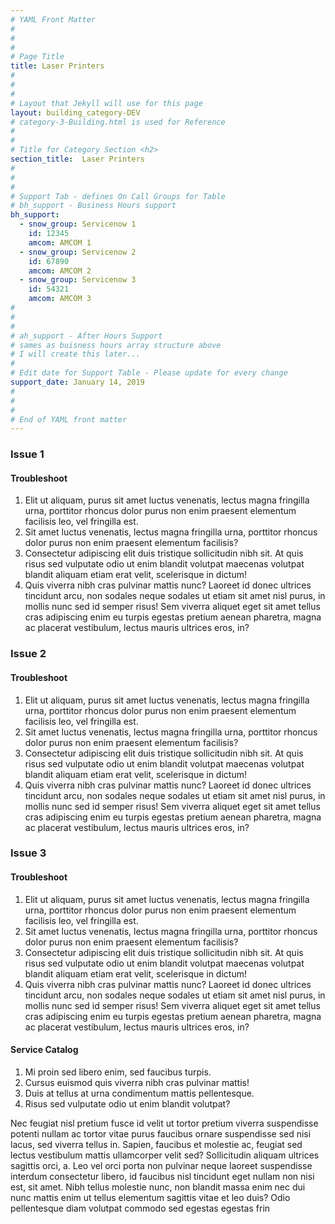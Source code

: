 ```yaml
---
# YAML Front Matter
#
#
#
# Page Title
title: Laser Printers
#
#
#
# Layout that Jekyll will use for this page
layout: building_category-DEV
# category-3-Building.html is used for Reference
#
#
# Title for Category Section <h2>
section_title:  Laser Printers
#
#
#
# Support Tab - defines On Call Groups for Table
# bh_support - Business Hours support
bh_support:
  - snow_group: Servicenow 1
    id: 12345
    amcom: AMCOM 1
  - snow_group: Servicenow 2
    id: 67890
    amcom: AMCOM 2
  - snow_group: Servicenow 3
    id: 54321
    amcom: AMCOM 3
#
#
#
# ah_support - After Hours Support
# sames as buisness hours array structure above
# I will create this later...
#
# Edit date for Support Table - Please update for every change
support_date: January 14, 2019
#
#
#
# End of YAML front matter
---
```


### Issue 1
#### Troubleshoot
1. Elit ut aliquam, purus sit amet luctus venenatis, lectus magna fringilla urna, porttitor rhoncus dolor purus non enim praesent elementum facilisis leo, vel fringilla est.
2. Sit amet luctus venenatis, lectus magna fringilla urna, porttitor rhoncus dolor purus non enim praesent elementum facilisis?
3. Consectetur adipiscing elit duis tristique sollicitudin nibh sit. At quis risus sed vulputate odio ut enim blandit volutpat maecenas volutpat blandit aliquam etiam erat velit, scelerisque in dictum!
4. Quis viverra nibh cras pulvinar mattis nunc? Laoreet id donec ultrices tincidunt arcu, non sodales neque sodales ut etiam sit amet nisl purus, in mollis nunc sed id semper risus! Sem viverra aliquet eget sit amet tellus cras adipiscing enim eu turpis egestas pretium aenean pharetra, magna ac placerat vestibulum, lectus mauris ultrices eros, in?

### Issue 2
#### Troubleshoot
1. Elit ut aliquam, purus sit amet luctus venenatis, lectus magna fringilla urna, porttitor rhoncus dolor purus non enim praesent elementum facilisis leo, vel fringilla est.
2. Sit amet luctus venenatis, lectus magna fringilla urna, porttitor rhoncus dolor purus non enim praesent elementum facilisis?
3. Consectetur adipiscing elit duis tristique sollicitudin nibh sit. At quis risus sed vulputate odio ut enim blandit volutpat maecenas volutpat blandit aliquam etiam erat velit, scelerisque in dictum!
4. Quis viverra nibh cras pulvinar mattis nunc? Laoreet id donec ultrices tincidunt arcu, non sodales neque sodales ut etiam sit amet nisl purus, in mollis nunc sed id semper risus! Sem viverra aliquet eget sit amet tellus cras adipiscing enim eu turpis egestas pretium aenean pharetra, magna ac placerat vestibulum, lectus mauris ultrices eros, in?

### Issue 3
#### Troubleshoot
1. Elit ut aliquam, purus sit amet luctus venenatis, lectus magna fringilla urna, porttitor rhoncus dolor purus non enim praesent elementum facilisis leo, vel fringilla est.
2. Sit amet luctus venenatis, lectus magna fringilla urna, porttitor rhoncus dolor purus non enim praesent elementum facilisis?
3. Consectetur adipiscing elit duis tristique sollicitudin nibh sit. At quis risus sed vulputate odio ut enim blandit volutpat maecenas volutpat blandit aliquam etiam erat velit, scelerisque in dictum!
4. Quis viverra nibh cras pulvinar mattis nunc? Laoreet id donec ultrices tincidunt arcu, non sodales neque sodales ut etiam sit amet nisl purus, in mollis nunc sed id semper risus! Sem viverra aliquet eget sit amet tellus cras adipiscing enim eu turpis egestas pretium aenean pharetra, magna ac placerat vestibulum, lectus mauris ultrices eros, in?


#### Service Catalog
1. Mi proin sed libero enim, sed faucibus turpis.
2. Cursus euismod quis viverra nibh cras pulvinar mattis!
3. Duis at tellus at urna condimentum mattis pellentesque.
4. Risus sed vulputate odio ut enim blandit volutpat?

Nec feugiat nisl pretium fusce id velit ut tortor pretium viverra suspendisse potenti nullam ac tortor vitae purus faucibus ornare suspendisse sed nisi lacus, sed viverra tellus in. Sapien, faucibus et molestie ac, feugiat sed lectus vestibulum mattis ullamcorper velit sed? Sollicitudin aliquam ultrices sagittis orci, a. Leo vel orci porta non pulvinar neque laoreet suspendisse interdum consectetur libero, id faucibus nisl tincidunt eget nullam non nisi est, sit amet. Nibh tellus molestie nunc, non blandit massa enim nec dui nunc mattis enim ut tellus elementum sagittis vitae et leo duis? Odio pellentesque diam volutpat commodo sed egestas egestas frin
